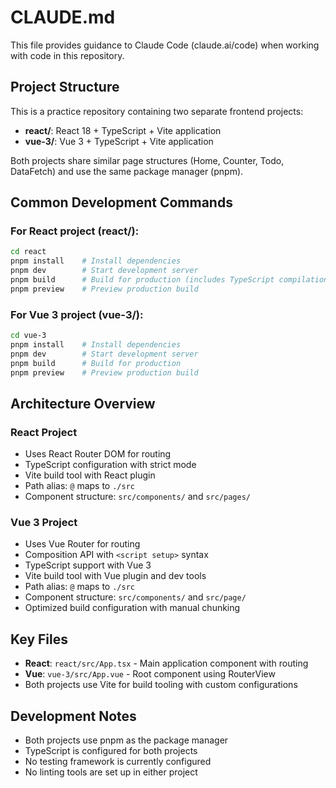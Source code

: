 # CLAUDE.md

This file provides guidance to Claude Code (claude.ai/code) when working with code in this repository.

## Project Structure

This is a practice repository containing two separate frontend projects:

- **react/**: React 18 + TypeScript + Vite application
- **vue-3/**: Vue 3 + TypeScript + Vite application

Both projects share similar page structures (Home, Counter, Todo, DataFetch) and use the same package manager (pnpm).

## Common Development Commands

### For React project (react/):
```bash
cd react
pnpm install    # Install dependencies
pnpm dev        # Start development server
pnpm build      # Build for production (includes TypeScript compilation)
pnpm preview    # Preview production build
```

### For Vue 3 project (vue-3/):
```bash
cd vue-3
pnpm install    # Install dependencies
pnpm dev        # Start development server
pnpm build      # Build for production
pnpm preview    # Preview production build
```

## Architecture Overview

### React Project
- Uses React Router DOM for routing
- TypeScript configuration with strict mode
- Vite build tool with React plugin
- Path alias: `@` maps to `./src`
- Component structure: `src/components/` and `src/pages/`

### Vue 3 Project
- Uses Vue Router for routing
- Composition API with `<script setup>` syntax
- TypeScript support with Vue 3
- Vite build tool with Vue plugin and dev tools
- Path alias: `@` maps to `./src`
- Component structure: `src/components/` and `src/page/`
- Optimized build configuration with manual chunking

## Key Files

- **React**: `react/src/App.tsx` - Main application component with routing
- **Vue**: `vue-3/src/App.vue` - Root component using RouterView
- Both projects use Vite for build tooling with custom configurations

## Development Notes

- Both projects use pnpm as the package manager
- TypeScript is configured for both projects
- No testing framework is currently configured
- No linting tools are set up in either project